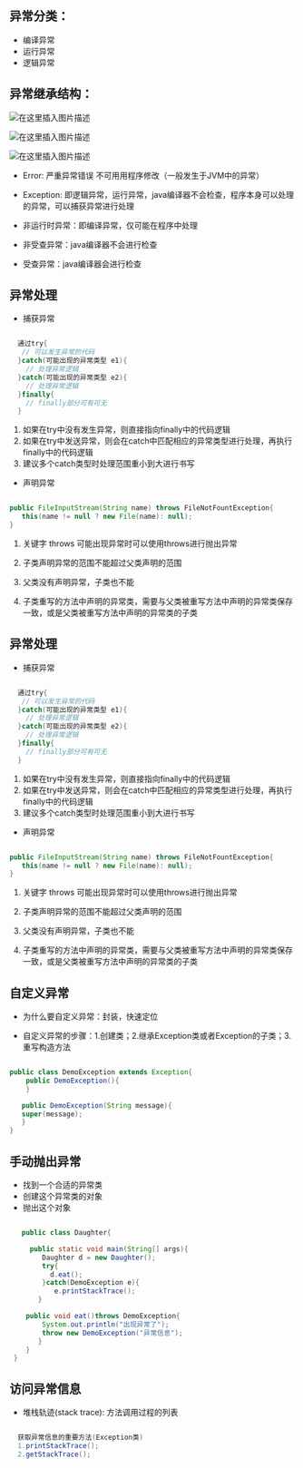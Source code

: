 ## 异常分类：
 - 编译异常
 - 运行异常
 - 逻辑异常

## 异常继承结构：

![在这里插入图片描述](https://img-blog.csdnimg.cn/20210405234742368.png?x-oss-process=image/watermark,type_ZmFuZ3poZW5naGVpdGk,shadow_10,text_aHR0cHM6Ly9ibG9nLmNzZG4ubmV0L3FxXzQzMDcyMzk5,size_16,color_FFFFFF,t_70)

![在这里插入图片描述](https://img-blog.csdnimg.cn/20210405235438127.png?x-oss-process=image/watermark,type_ZmFuZ3poZW5naGVpdGk,shadow_10,text_aHR0cHM6Ly9ibG9nLmNzZG4ubmV0L3FxXzQzMDcyMzk5,size_16,color_FFFFFF,t_70)

![在这里插入图片描述](https://img-blog.csdnimg.cn/2021040523375179.png?x-oss-process=image/watermark,type_ZmFuZ3poZW5naGVpdGk,shadow_10,text_aHR0cHM6Ly9ibG9nLmNzZG4ubmV0L3FxXzQzMDcyMzk5,size_16,color_FFFFFF,t_70)


- Error: 严重异常错误 不可用用程序修改（一般发生于JVM中的异常）

- Exception: 即逻辑异常，运行异常，java编译器不会检查，程序本身可以处理的异常，可以捕获异常进行处理

- 非运行时异常：即编译异常，仅可能在程序中处理

- 非受查异常：java编译器不会进行检查

- 受查异常：java编译器会进行检查


## 异常处理

- 捕获异常
```java

  通过try{
   // 可以发生异常的代码
  }catch(可能出现的异常类型 e1){
    // 处理异常逻辑
  }catch(可能出现的异常类型 e2){
    // 处理异常逻辑
  }finally{
    // finally部分可有可无
  }

```

1. 如果在try中没有发生异常，则直接指向finally中的代码逻辑
2. 如果在try中发送异常，则会在catch中匹配相应的异常类型进行处理，再执行finally中的代码逻辑
3. 建议多个catch类型时处理范围重小到大进行书写

- 声明异常

```java

public FileInputStream(String name) throws FileNotFountException{
   this(name != null ? new File(name): null);
}

```

1. 关键字 throws 可能出现异常时可以使用throws进行抛出异常

2. 子类声明异常的范围不能超过父类声明的范围

3. 父类没有声明异常，子类也不能

4. 子类重写的方法中声明的异常类，需要与父类被重写方法中声明的异常类保存一致，或是父类被重写方法中声明的异常类的子类

## 异常处理

- 捕获异常
```java

  通过try{
   // 可以发生异常的代码
  }catch(可能出现的异常类型 e1){
    // 处理异常逻辑
  }catch(可能出现的异常类型 e2){
    // 处理异常逻辑
  }finally{
    // finally部分可有可无
  }

```

1. 如果在try中没有发生异常，则直接指向finally中的代码逻辑
2. 如果在try中发送异常，则会在catch中匹配相应的异常类型进行处理，再执行finally中的代码逻辑
3. 建议多个catch类型时处理范围重小到大进行书写

- 声明异常

```java

public FileInputStream(String name) throws FileNotFountException{
   this(name != null ? new File(name): null);
}

```

1. 关键字 throws 可能出现异常时可以使用throws进行抛出异常

2. 子类声明异常的范围不能超过父类声明的范围

3. 父类没有声明异常，子类也不能

4. 子类重写的方法中声明的异常类，需要与父类被重写方法中声明的异常类保存一致，或是父类被重写方法中声明的异常类的子类


## 自定义异常

- 为什么要自定义异常：封装，快速定位

- 自定义异常的步骤：1.创建类；2.继承Exception类或者Exception的子类；3.重写构造方法

```java

public class DemoException extends Exception{
    public DemoException(){
    }

   public DemoException(String message){
   super(message);
   }
}

```


## 手动抛出异常

- 找到一个合适的异常类
- 创建这个异常类的对象
- 抛出这个对象

```java

   public class Daughter{

     public static void main(String[] args){
        Daughter d = new Daughter();   
        try{
          d.eat();
        }catch(DemoException e){
           e.printStackTrace();
       }

    public void eat()throws DemoException{
        System.out.println("出现异常了");
        throw new DemoException("异常信息");
       }
    }
 }

```

## 访问异常信息

- 堆栈轨迹(stack trace): 方法调用过程的列表

```java

  获取异常信息的重要方法(Exception类)
  1.printStackTrace();
  2.getStackTrace();

```

